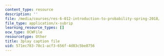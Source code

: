 ```yaml
---
content_type: resource
description: ''
file: /media/courses/res-6-012-introduction-to-probability-spring-2018/571ec78378c1acf3656f4d83c5be8756_strrrdJivco.srt
file_type: application/x-subrip
learning_resource_types: []
ocw_type: OCWFile
resourcetype: Other
title: 3play caption file
uid: 571ec783-78c1-acf3-656f-4d83c5be8756
---
```

